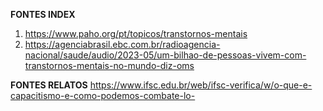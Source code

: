 **FONTES INDEX**
1. https://www.paho.org/pt/topicos/transtornos-mentais
2. https://agenciabrasil.ebc.com.br/radioagencia-nacional/saude/audio/2023-05/um-bilhao-de-pessoas-vivem-com-transtornos-mentais-no-mundo-diz-oms


**FONTES RELATOS**
https://www.ifsc.edu.br/web/ifsc-verifica/w/o-que-e-capacitismo-e-como-podemos-combate-lo-